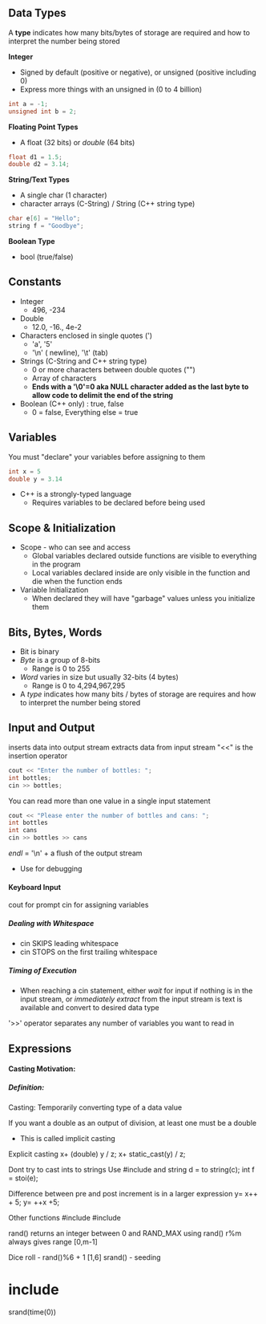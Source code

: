 ## Data Types
A **type** indicates how many bits/bytes of storage are required and how to interpret the number being stored

**Integer**
- Signed by default (positive or negative), or unsigned (positive including 0)
- Express more things with an unsigned in (0 to 4 billion)
```c++
int a = -1;
unsigned int b = 2;
```
**Floating Point Types**
- A float (32 bits) or *double* (64 bits)
```c++
float d1 = 1.5;
double d2 = 3.14;
```
**String/Text Types**
- A single char (1 character)
- character arrays (C-String) / String (C++ string type)
```c++
char e[6] = "Hello";
string f = "Goodbye";
```
**Boolean Type**
- bool (true/false)

## Constants
- Integer
	- 496, -234
- Double
	- 12.0, -16., 4e-2
- Characters enclosed in single quotes (')
	- 'a', '5'
	- '\\n' ( newline), '\\t' (tab)
- Strings (C-String and C++ string type)
	- 0 or more characters between double quotes ("")
	- Array of characters
	- **Ends with a '\0'=0 aka NULL character added as the last byte to allow code to delimit the end of the string**
- Boolean (C++ only) : true, false
	- 0 = false, Everything else = true

## Variables
You must "declare" your variables before assigning to them
```c++ 
int x = 5
double y = 3.14
```
- C++ is a strongly-typed language
	- Requires variables to be declared before being used
## Scope & Initialization
- Scope - who can see and access
	- Global variables declared outside functions are visible to everything in the program
	- Local variables declared inside are only visible in the function and die when the function ends
- Variable Initialization
	- When declared they will have "garbage" values unless you initialize them

## Bits, Bytes, Words
- Bit is binary
- *Byte* is a group of 8-bits
	- Range is 0 to 255
- *Word* varies in size but usually 32-bits (4 bytes)
	- Range is 0 to 4,294,967,295
- A *type* indicates how many bits / bytes of storage are requires and how to interpret the number being stored

## Input and Output
inserts data into output stream
extracts data from input stream
"<<" is the insertion operator
```c++
cout << "Enter the number of bottles: ";
int bottles;
cin >> bottles;
```
You can read more than one value in a single input statement
```c++
cout << "Please enter the number of bottles and cans: ";
int bottles
int cans
cin >> bottles >> cans
```
*endl* = '\\n' + a flush of the output stream
- Use for debugging
#### Keyboard Input
cout for prompt
cin for assigning variables

##### Dealing with Whitespace
- cin SKIPS leading whitespace
- cin STOPS on the first trailing whitespace
##### Timing of Execution
- When reaching a cin statement, either *wait* for input if nothing is in the input stream, or *immediately extract* from the input stream is text is available and convert to desired data type

'>>' operator separates any number of variables you want to read in

## Expressions

#### Casting Motivation:

##### Definition:
Casting: Temporarily converting type of a data value

If you want a double as an output of division, at least one must be a double
- This is called implicit casting

Explicit casting
x+ (double) y / z;
x+ static_cast<double>(y) / z;

Dont try to cast ints to strings
Use #include <string> and string d = to string(c);
int f = stoi(e);


Difference between pre and post increment is in a larger expression
y= x++ + 5;
y= ++x +5;

Other functions
#include<iostream>
#include<math>


rand() returns an integer between 0 and RAND_MAX
using rand() r%m always gives range [0,m-1]

Dice roll - rand()%6 + 1 [1,6]
srand() - seeding
# include <ctime>
srand(time(0))